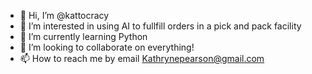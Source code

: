 - 👋 Hi, I’m @kattocracy
- 👀 I’m interested in using AI to fullfill orders in a pick and pack facility
- 🌱 I’m currently learning Python 
- 💞️ I’m looking to collaborate on everything!
- 📫 How to reach me by email Kathrynepearson@gmail.com

<!---
kattocracy/kattocracy is a ✨ special ✨ repository because its `README.md` (this file) appears on your GitHub profile.
You can click the Preview link to take a look at your changes.
--->
